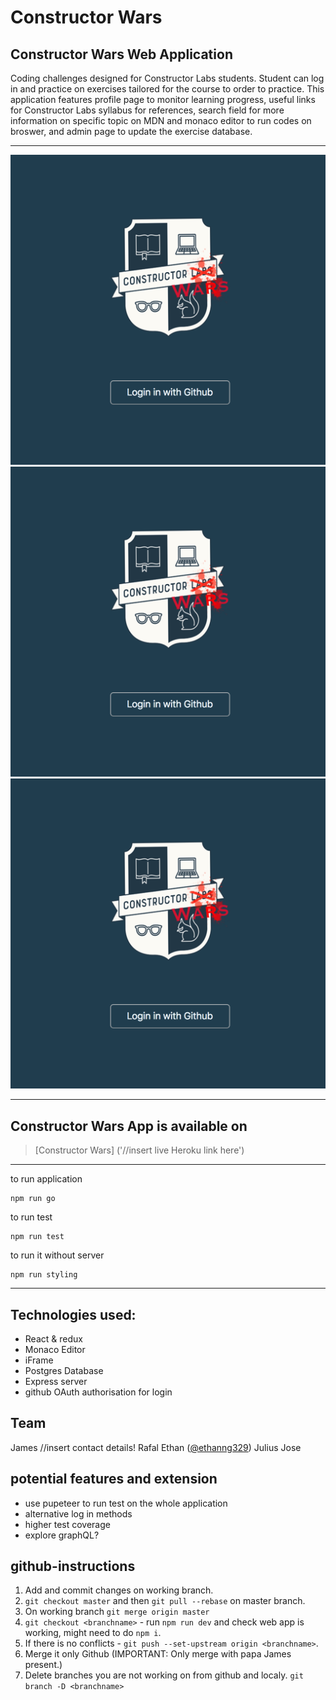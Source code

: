 # Constructor Wars

## Constructor Wars Web Application

Coding challenges designed for Constructor Labs students. Student can log in and practice on exercises tailored for the course to order to practice. This application features profile page to monitor learning progress, useful links for Constructor Labs syllabus for references, search field for more information on specific topic on MDN and monaco editor to run codes on broswer, and admin page to update the exercise database.

---

<img  width ="600px" src="./presentation/screenshots/screenshot1.png" alt="login Page"></img>
<img  width ="600px" src="./presentation/screenshots/screenshot1.png" alt="dashboard"></img>
<img  width ="600px" src="./presentation/screenshots/screenshot1.png" alt="code editor" ></img>

---

## Constructor Wars App is available on

> [Constructor Wars] ('//insert live Heroku link here')

---

to run application

```
npm run go
```

to run test

```
npm run test
```

to run it without server

```
npm run styling
```

---

## Technologies used:

- React & redux
- Monaco Editor
- iFrame
- Postgres Database
- Express server
- github OAuth authorisation for login

## Team

James //insert contact details!
Rafal
Ethan ([@ethanng329](https://twitter.com/Ethanng329))
Julius
Jose

## potential features and extension
 
- use pupeteer to run test on the whole application
- alternative log in methods
- higher test coverage
- explore graphQL?






## github-instructions

1.  Add and commit changes on working branch.
2.  `git checkout master` and then `git pull --rebase` on master branch.
3.  On working branch `git merge origin master`
4.  `git checkout <branchname>` - run `npm run dev` and check web app is working, might need to do `npm i`.
5.  If there is no conflicts - `git push --set-upstream origin <branchname>`.
6.  Merge it only Github (IMPORTANT: Only merge with papa James present.)
7.  Delete branches you are not working on from github and localy. `git branch -D <branchname>`
